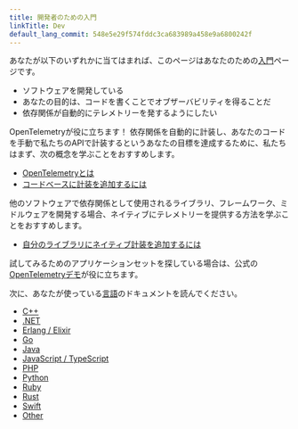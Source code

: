 ```yaml
---
title: 開発者のための入門
linkTitle: Dev
default_lang_commit: 548e5e29f574fddc3ca683989a458e9a6800242f
---
```


あなたが以下のいずれかに当てはまれば、このページはあなたのための[入門](..)ページです。

- ソフトウェアを開発している
- あなたの目的は、コードを書くことでオブザーバビリティを得ることだ
- 依存関係が自動的にテレメトリーを発するようにしたい

OpenTelemetryが役に立ちます！
依存関係を自動的に計装し、あなたのコードを手動で私たちのAPIで計装するというあなたの目標を達成するために、私たちはまず、次の概念を学ぶことをおすすめします。

- [OpenTelemetryとは](../../what-is-opentelemetry/)
- [コードベースに計装を追加するには](../../concepts/instrumentation/code-based/)

他のソフトウェアで依存関係として使用されるライブラリ、フレームワーク、ミドルウェアを開発する場合、ネイティブにテレメトリーを提供する方法を学ぶことをおすすめします。

- [自分のライブラリにネイティブ計装を追加するには](../../concepts/instrumentation/libraries/)

試してみるためのアプリケーションセットを探している場合は、公式の[OpenTelemetryデモ](/ecosystem/demo/)が役に立ちます。

次に、あなたが使っている[言語](../../languages/)のドキュメントを読んでください。

- [C++](../../languages/cpp/)
- [.NET](../../languages/dotnet/)
- [Erlang / Elixir](../../languages/erlang/)
- [Go](../../languages/go/)
- [Java](../../languages/java/)
- [JavaScript / TypeScript](../../languages/js/)
- [PHP](../../languages/php/)
- [Python](../../languages/python/)
- [Ruby](../../languages/ruby/)
- [Rust](../../languages/rust/)
- [Swift](../../languages/swift/)
- [Other](../../languages/other/)
